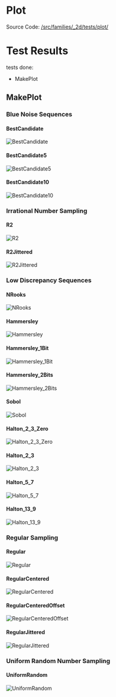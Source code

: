 # Plot
Source Code: [/src/families/_2d/tests/plot/](../../../../src/families/_2d/tests/plot/)


# Test Results
 tests done:
* MakePlot
## MakePlot
### Blue Noise Sequences
#### BestCandidate
![BestCandidate](../../../_2d/samples/blue_noise/MakePlot_BestCandidate.png)  
#### BestCandidate5
![BestCandidate5](../../../_2d/samples/blue_noise/MakePlot_BestCandidate5.png)  
#### BestCandidate10
![BestCandidate10](../../../_2d/samples/blue_noise/MakePlot_BestCandidate10.png)  
### Irrational Number Sampling
#### R2
![R2](../../../_2d/samples/irrational_numbers/MakePlot_R2.png)  
#### R2Jittered
![R2Jittered](../../../_2d/samples/irrational_numbers/MakePlot_R2Jittered.png)  
### Low Discrepancy Sequences
#### NRooks
![NRooks](../../../_2d/samples/lds/MakePlot_NRooks.png)  
#### Hammersley
![Hammersley](../../../_2d/samples/lds/MakePlot_Hammersley.png)  
#### Hammersley_1Bit
![Hammersley_1Bit](../../../_2d/samples/lds/MakePlot_Hammersley_1Bit.png)  
#### Hammersley_2Bits
![Hammersley_2Bits](../../../_2d/samples/lds/MakePlot_Hammersley_2Bits.png)  
#### Sobol
![Sobol](../../../_2d/samples/lds/MakePlot_Sobol.png)  
#### Halton_2_3_Zero
![Halton_2_3_Zero](../../../_2d/samples/lds/MakePlot_Halton_2_3_Zero.png)  
#### Halton_2_3
![Halton_2_3](../../../_2d/samples/lds/MakePlot_Halton_2_3.png)  
#### Halton_5_7
![Halton_5_7](../../../_2d/samples/lds/MakePlot_Halton_5_7.png)  
#### Halton_13_9
![Halton_13_9](../../../_2d/samples/lds/MakePlot_Halton_13_9.png)  
### Regular Sampling
#### Regular
![Regular](../../../_2d/samples/regular/MakePlot_Regular.png)  
#### RegularCentered
![RegularCentered](../../../_2d/samples/regular/MakePlot_RegularCentered.png)  
#### RegularCenteredOffset
![RegularCenteredOffset](../../../_2d/samples/regular/MakePlot_RegularCenteredOffset.png)  
#### RegularJittered
![RegularJittered](../../../_2d/samples/regular/MakePlot_RegularJittered.png)  
### Uniform Random Number Sampling
#### UniformRandom
![UniformRandom](../../../_2d/samples/uniform_random/MakePlot_UniformRandom.png)  
